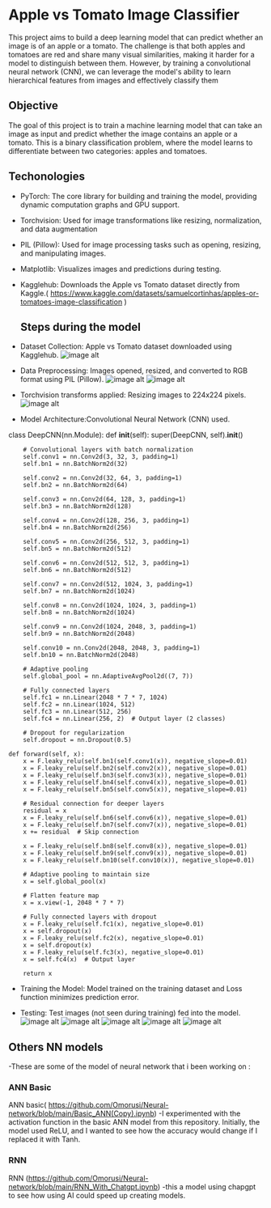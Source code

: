 # Apple vs Tomato Image Classifier
This project aims to build a deep learning model that can predict whether an image is of an apple or a tomato. The challenge is that both apples and tomatoes are red and share many visual similarities, making it harder for a model to distinguish between them. However, by training a convolutional neural network (CNN), we can leverage the model's ability to learn hierarchical features from images and effectively classify them

## Objective
The goal of this project is to train a machine learning model that can take an image as input and predict whether the image contains an apple or a tomato. This is a binary classification problem, where the model learns to differentiate between two categories: apples and tomatoes.

## Techonologies 
- PyTorch: The core library for building and training the model, providing dynamic computation graphs and GPU support.
- Torchvision: Used for image transformations like resizing, normalization, and data augmentation
- PIL (Pillow): Used for image processing tasks such as opening, resizing, and manipulating images.
- Matplotlib: Visualizes images and predictions during testing.
- Kagglehub: Downloads the Apple vs Tomato dataset directly from Kaggle.( https://www.kaggle.com/datasets/samuelcortinhas/apples-or-tomatoes-image-classification )

  ## Steps during the model
 -  Dataset Collection: Apple vs Tomato dataset downloaded using Kagglehub.
   ![image alt](https://github.com/Omorusi/Neural-network/blob/main/Screenshot%202025-03-24%20182332.png?raw=true)
 - Data Preprocessing: Images opened, resized, and converted to RGB format using PIL (Pillow).
 ![image alt](https://github.com/Omorusi/Neural-network/blob/main/Screenshot%202025-03-24%20182346.png?raw=true)
  ![image alt](https://github.com/Omorusi/Neural-network/blob/main/Screenshot%202025-03-24%20182421.png?raw=true)
 - Torchvision transforms applied: Resizing images to 224x224 pixels.
  ![image alt](https://github.com/Omorusi/Neural-network/blob/main/Screenshot%202025-03-24%20182432.png?raw=true)
  - Model Architecture:Convolutional Neural Network (CNN) used.

class DeepCNN(nn.Module):
    def __init__(self):
        super(DeepCNN, self).__init__()

        # Convolutional layers with batch normalization
        self.conv1 = nn.Conv2d(3, 32, 3, padding=1)
        self.bn1 = nn.BatchNorm2d(32)
        
        self.conv2 = nn.Conv2d(32, 64, 3, padding=1)
        self.bn2 = nn.BatchNorm2d(64)
        
        self.conv3 = nn.Conv2d(64, 128, 3, padding=1)
        self.bn3 = nn.BatchNorm2d(128)
        
        self.conv4 = nn.Conv2d(128, 256, 3, padding=1)
        self.bn4 = nn.BatchNorm2d(256)
        
        self.conv5 = nn.Conv2d(256, 512, 3, padding=1)
        self.bn5 = nn.BatchNorm2d(512)
        
        self.conv6 = nn.Conv2d(512, 512, 3, padding=1)
        self.bn6 = nn.BatchNorm2d(512)

        self.conv7 = nn.Conv2d(512, 1024, 3, padding=1)
        self.bn7 = nn.BatchNorm2d(1024)

        self.conv8 = nn.Conv2d(1024, 1024, 3, padding=1)
        self.bn8 = nn.BatchNorm2d(1024)

        self.conv9 = nn.Conv2d(1024, 2048, 3, padding=1)
        self.bn9 = nn.BatchNorm2d(2048)

        self.conv10 = nn.Conv2d(2048, 2048, 3, padding=1)
        self.bn10 = nn.BatchNorm2d(2048)

        # Adaptive pooling
        self.global_pool = nn.AdaptiveAvgPool2d((7, 7))

        # Fully connected layers
        self.fc1 = nn.Linear(2048 * 7 * 7, 1024)
        self.fc2 = nn.Linear(1024, 512)
        self.fc3 = nn.Linear(512, 256)
        self.fc4 = nn.Linear(256, 2)  # Output layer (2 classes)

        # Dropout for regularization
        self.dropout = nn.Dropout(0.5)

    def forward(self, x):
        x = F.leaky_relu(self.bn1(self.conv1(x)), negative_slope=0.01)
        x = F.leaky_relu(self.bn2(self.conv2(x)), negative_slope=0.01)
        x = F.leaky_relu(self.bn3(self.conv3(x)), negative_slope=0.01)
        x = F.leaky_relu(self.bn4(self.conv4(x)), negative_slope=0.01)
        x = F.leaky_relu(self.bn5(self.conv5(x)), negative_slope=0.01)
        
        # Residual connection for deeper layers
        residual = x
        x = F.leaky_relu(self.bn6(self.conv6(x)), negative_slope=0.01)
        x = F.leaky_relu(self.bn7(self.conv7(x)), negative_slope=0.01)
        x += residual  # Skip connection

        x = F.leaky_relu(self.bn8(self.conv8(x)), negative_slope=0.01)
        x = F.leaky_relu(self.bn9(self.conv9(x)), negative_slope=0.01)
        x = F.leaky_relu(self.bn10(self.conv10(x)), negative_slope=0.01)

        # Adaptive pooling to maintain size
        x = self.global_pool(x)

        # Flatten feature map
        x = x.view(-1, 2048 * 7 * 7)

        # Fully connected layers with dropout
        x = F.leaky_relu(self.fc1(x), negative_slope=0.01)
        x = self.dropout(x)
        x = F.leaky_relu(self.fc2(x), negative_slope=0.01)
        x = self.dropout(x)
        x = F.leaky_relu(self.fc3(x), negative_slope=0.01)
        x = self.fc4(x)  # Output layer

        return x

  - Training the Model: Model trained on the training dataset and Loss function minimizes prediction error.

  
   - Testing: Test images (not seen during training) fed into the model.
      ![image alt](https://github.com/Omorusi/Neural-network/blob/main/Screenshot%202025-03-24%20182548.png?raw=true)
       ![image alt](https://github.com/Omorusi/Neural-network/blob/main/Screenshot%202025-03-24%20182538.png?raw=true)
       ![image alt](https://github.com/Omorusi/Neural-network/blob/main/Screenshot%202025-03-24%20182525.png?raw=true)
       ![image alt](https://github.com/Omorusi/Neural-network/blob/main/Screenshot%202025-03-24%20182612.png?raw=true)
      ![image alt](https://github.com/Omorusi/Neural-network/blob/main/Screenshot%202025-03-24%20182558.png?raw=true)

##  Others NN models 
-These are some of the model of neural network that i been working on :

### ANN Basic 
ANN basic( https://github.com/Omorusi/Neural-network/blob/main/Basic_ANN(Copy).ipynb)
-I experimented with the activation function in the basic ANN model from this repository. Initially, the model used ReLU, and I wanted to see how the accuracy would change if I replaced it with Tanh.

### RNN
RNN (https://github.com/Omorusi/Neural-network/blob/main/RNN_With_Chatgpt.ipynb)
-this a model using chapgpt to see how using AI could speed up creating models.
